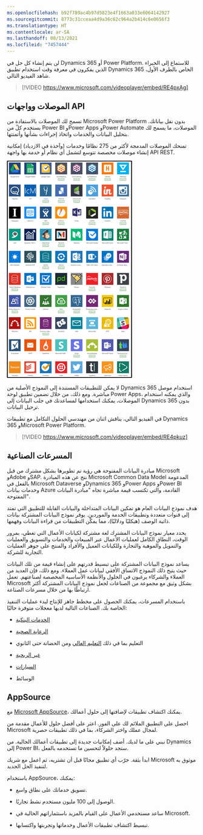 ```yaml
---
ms.openlocfilehash: b92f789ac4b97d5823e4f1663a033e6064142927
ms.sourcegitcommit: 8773c31cceaa4d9a36c62c964a2b414c6e0656f3
ms.translationtype: HT
ms.contentlocale: ar-SA
ms.lasthandoff: 08/13/2021
ms.locfileid: "7457444"
---
```

لن يتم إنشاء كل حل في Dynamics 365 أو Power Platform. للاستماع إلى الخبراء الذين يفكرون في معرفة وقت استخدام تطبيق Dynamics 365 الخاص بالطرف الأول، شاهد الفيديو التالي.

> [!VIDEO https://www.microsoft.com/videoplayer/embed/RE4pxAg]

## <a name="connectors-and-apis"></a>الموصلات وواجهات API

تسمح لك الموصلات بالاستفادة من Microsoft Power Platform بدون نقل بياناتك. يستخدم كلٌ من Power BI وPower Apps وPower Automate الموصلات، ما يسمح لك بتحليل البيانات والخدمات واتخاذ إجراءات بشأنها وأتمتتها.

تمنحك الموصلات المدمجة لأكثر من 275 نظامًا وخدمات (وآخذة في الازدياد) إمكانية إنشاء موصلات مخصصة تتوسع لتشمل أي نظام أو خدمة بها واجهة API REST.

![لقطة شاشة للموصلات المضمّنة المتوفرة.](../media/fga-05-1.png)

لا يمكن للتطبيقات المستندة إلى النموذج الأصلية من Dynamics 365 استخدام موصل مباشرة.
ومع ذلك، من خلال تضمين تطبيق لوحة Power Apps، والذي يمكنه استخدام الموصلات، يمكنك استخدامها لمساعدتك في جلب البيانات إلى Dynamics 365 بدون ترحيل البيانات.

في الفيديو التالي، يناقش اثنان من مهندسي الحلول التكامل مع تطبيقات Dynamics 365 وMicrosoft Power Platform.

> [!VIDEO https://www.microsoft.com/videoplayer/embed/RE4pkuz]

## <a name="industry-accelerators"></a>المسرعات الصناعية

مبادرة البيانات المفتوحة هي رؤية تم تطويرها بشكل مشترك من قبل Microsoft وAdobe وSAP. نتج عن هذه المبادرة Microsoft Common Data Model المدعومة بالفعل في Microsoft Dataverse وDynamics 365 وPower Apps وPower BI وخدمات بيانات Azure القادمة، والتي تكتسب قيمة مباشرة تجاه "مبادرة البيانات المفتوحة".

هدف نموذج البيانات العام هو تمكين البيانات المتداخلة والبيانات القابلة للتطبيق التي تمتد إلى قنوات متعددة وتطبيقات الخدمة والموردين. يوفر نموذج البيانات المشتركة بيانات ذاتية الوصف (هيكليًا ودلاليًا)، مما يمكّن التطبيقات من قراءة البيانات وفهمها.

يحدد معيار نموذج البيانات المشترك لغة مشتركة لكيانات الأعمال التي تغطي، بمرور الوقت، النطاق الكامل لعمليات الأعمال عبر المبيعات والخدمات والتسويق والعمليات والتمويل والموهبة والتجارة وللكيانات العميل والأفراد والمنتج على جوهر العمليات التجارية للشركة.

يساعد نموذج البيانات المشتركة على تبسيط قدرتهم على إنشاء قيمة من تلك البيانات حيث يتيح ذلك النموذج الاتساق الأفقي لبيانات عمل العملاء.
ومع ذلك، فإن العديد من العملاء والشركاء يرغبون في الحلول والأنظمة الأساسية المخصصة لصناعتهم. تعمل Microsoft بشكل وثيق مع مجموعة من الصناعات لجعل نموذج البيانات المشتركة أكثر ارتباطًا بها من خلال مسرعات الصناعة.

باستخدام المسرعات، يمكنك الحصول على مخطط جاهز للإنتاج لبدء عمليات التنفيذ الخاصة بك. الصناعات التالية لديها معجلات متوفرة حاليًا:

-   [الخدمات البنكية](/common-data-model/banking-accelerator/?azure-portal=true)

-   [الرعاية الصحية](/common-data-model/health-accelerator/?azure-portal=true)

-   التعليم بما في ذلك [التعليم العالي](/common-data-model/hied-accelerator/?azure-portal=true) ومن الحضانة حتى الثانوي

-   [غير الربحية](/common-data-model/nfp-accelerator/?azure-portal=true)

-   [السيارات](/common-data-model/automotive-accelerator/?azure-portal=true)

-   الوسائط

## <a name="appsource"></a>AppSource

مع [Microsoft AppSource](https://appsource.microsoft.com/)، يمكنك اكتشاف تطبيقات لإضافتها إلى حلول أعمالك.

احصل على التطبيق الملائم لك على الفور. اعثر على أفضل حلول للأعمال مقدمة من Microsoft لمجال عملك واختر الشركاء، بما في ذلك تطبيقات حصرية.

نبني على ما لديك. أضف إمكانيات جديدة إلى تطبيقات أعمالك الحالية. من Dynamics إلى Power BI، ستجد حلولاً لتحسين ما تستخدمه بالفعل.

ابدأ بثقة. جرّب أي تطبيق مجانًا قبل أن تشتريه، ثم اعمل مع شريك Microsoft موثوق به لتنفيذ الحل الجديد.

باستخدام AppSource، يمكنك:

-   تسويق خدماتك على نطاق واسع.

-   الوصول إلى 100 مليون مستخدم نشط تجاريًا.

-   ساعد مستخدمي الأعمال على القيام بالمزيد باستثماراتهم الحالية في Microsoft.

-   تبسيط اكتشاف تطبيقات الأعمال وخدماتها وتجربتها واكتسابها.

